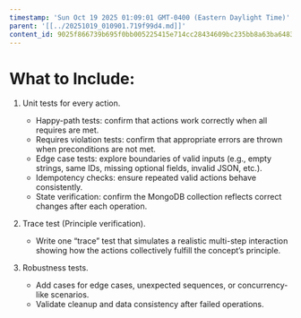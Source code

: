 ```yaml
---
timestamp: 'Sun Oct 19 2025 01:09:01 GMT-0400 (Eastern Daylight Time)'
parent: '[[../20251019_010901.719f99d4.md]]'
content_id: 9025f866739b695f0bb005225415e714cc28434609bc235bb8a63ba6483e95e2
---
```


# What to Include:

1. Unit tests for every action.
   * Happy-path tests: confirm that actions work correctly when all requires are met.
   * Requires violation tests: confirm that appropriate errors are thrown when preconditions are not met.
   * Edge case tests: explore boundaries of valid inputs (e.g., empty strings, same IDs, missing optional fields, invalid JSON, etc.).
   * Idempotency checks: ensure repeated valid actions behave consistently.
   * State verification: confirm the MongoDB collection reflects correct changes after each operation.

2. Trace test (Principle verification).
   * Write one “trace” test that simulates a realistic multi-step interaction showing how the actions collectively fulfill the concept’s principle.

3. Robustness tests.
   * Add cases for edge cases, unexpected sequences, or concurrency-like scenarios.
   * Validate cleanup and data consistency after failed operations.
